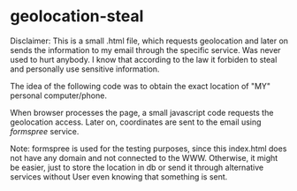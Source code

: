 # geolocation-steal
Disclaimer: This is a small .html file, which requests geolocation and later on sends the information to my email through the specific service. Was never used to hurt anybody. I know that according to the law it forbiden to steal and personally use sensitive information. 

The idea of the following code was to obtain the exact location of "MY" personal computer/phone.
 
When browser processes the page, a small javascript code requests the geolocation access. Later on, coordinates are sent to the email using _formspree_ service. 

Note: formspree is used for the testing purposes, since this index.html does not have any domain and not connected to the WWW. Otherwise, it might be easier, just to store the location in db or send it through alternative services without User even knowing that something is sent. 
